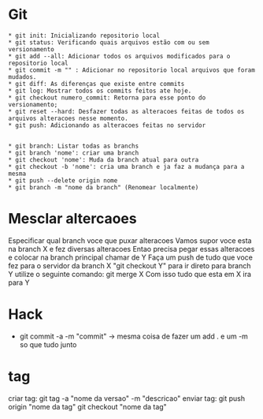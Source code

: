  # Git
    * git init: Inicializando repositorio local
    * git status: Verificando quais arquivos estão com ou sem versionamento
    * git add --all: Adicionar todos os arquivos modificados para o repositorio local
    * git commit -m "" : Adicionar no repositorio local arquivos que foram mudados.
    * git diff: As diferenças que existe entre commits
    * git log: Mostrar todos os commits feitos ate hoje.
    * git checkout numero_commit: Retorna para esse ponto do versionamento;
    * git reset --hard: Desfazer todas as alteracoes feitas de todos os arquivos alteracoes nesse momento. 
    * git push: Adicionando as alteracoes feitas no servidor


    * git branch: Listar todas as branchs
    * git branch 'nome': criar uma branch
    * git checkout 'nome': Muda da branch atual para outra 
    * git checkout -b 'nome': cria uma branch e ja faz a mudança para a mesma
    * git push --delete origin nome
    * git branch -m "nome da branch" (Renomear localmente)

# Mesclar altercaoes
   Especificar qual branch voce que puxar alteracoes 
   Vamos supor voce esta na branch X e fez diversas alteracoes
   Entao precisa pegar essas alteracoes e colocar na branch principal chamar de Y
   Faça um push de tudo que voce fez para o servidor da branch X
   "git checkout Y" para ir direto para branch Y
   utilize o seguinte comando: git merge X
   Com isso tudo que esta em X ira para Y


# Hack
   * git commit -a -m "commit" -> mesma coisa de fazer um add . e um -m so que tudo junto

# tag

criar tag: git tag -a "nome da versao" -m "descricao"
enviar tag: git push origin "nome da tag"
git checkout "nome da tag"